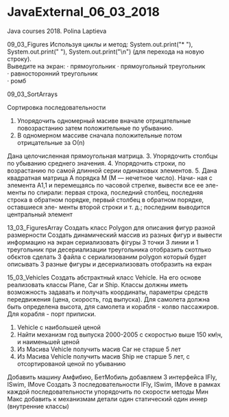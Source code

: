 # JavaExternal_06_03_2018
Java courses 2018. Polina Laptieva

09_03_Figures
Используя циклы и метод: 
System.out.print("* "), System.out.print("  "),
System.out.print("\n") 
(для перехода на новую строку).  
Выведите на экран: 
· прямоугольник 
· прямоугольный треугольник  
· равносторонний треугольник   
· ромб

09_03_SortArrays

Сортировка последовательности  
1. Упорядочить одномерный масиве вначале отрицательные повозрастанию
   затем положительные по убыванию.
2. В одномерном массиве сначала положительные потом отрицательные за О(n)

Дана целочисленная прямоугольная матрица. 
3. Упорядочить столбцы по убыванию среднего значения. 
4. Упорядочить строки, по возрастанию по самой длинной серии одинаковых элементов.
5. Дана квадратная матрица A порядка M (M — нечетное число). Начи-
ная с элемента A1,1 и перемещаясь по часовой стрелке, вывести все ее эле-
менты по спирали: первая строка, последний столбец, последняя строка в 
обратном  порядке,  первый  столбец  в  обратном  порядке,  оставшиеся  эле-
менты второй строки и т. д.; последним выводится центральный элемент 

13_03_FiguresArray
Cоздать класс Polygon для описания фигур разной размерности
Cоздать динамический массив из разных фигур и вывести информацию на экран
сериализовать фігуры  3 точки 3 линии и 1 треугольник
при десериализации треугольника отобразить скотлько обєктов
сделать 3 файла с сериализованим polygon который будет описывать 3 разные фигуры
и десериализовать отобразить на екран

15_03_Vehicles
Создать абстрактный класс Vehicle. На его основе реализовать классы Plane, Car и Ship. 
Классы должны иметь возможность задавать и получать координаты, параметры средств передвижения (цена, скорость, год выпуска).
Для самолета должна быть определена высота, для самолета и корабля - колво пассажиров. Для корабля - порт приписки.
1. Vehicle с наибольшей ценой
2. Найти механизм год выпуска 2000-2005 с  скоростью выше 150 км\ч, и наименьшей ценой
3. Из Масива Vehicle получить масив Car не старше 5 лет
4. Из Масива Vehicle получить масив Ship не старше 5 лет, с  отсортированой ценой по убыванию

Добавить машину Амфибию, БетМобиль
добавляем 3 интерфейса IFly, ISwim, IMove
Создать 3 последовательности  IFly, ISwim, IMove
в рамках каждой последовательности упорядочить по скорости
методы Мин Макс
добавить к механизмам детали
один статический один иннер (внутренние классы)
